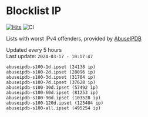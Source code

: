 # Blocklist IP

[![Hits](https://hits.seeyoufarm.com/api/count/incr/badge.svg?url=https%3A%2F%2Fgithub.com%2Fborestad%2Fblocklist-ip%2F&count_bg=%2379C83D&title_bg=%23555555&icon=&icon_color=%23E7E7E7&title=hits&edge_flat=false)](https://hits.seeyoufarm.com)  ![CI](https://img.shields.io/github/workflow/status/borestad/blocklist-ip/CI?style=flat-square)

Lists with worst IPv4 offenders, provided by [AbuseIPDB](https://www.abuseipdb.com/)

<!-- FOOTER-PLACEHOLDER -->
Updated every 5 hours<br>
Last update: `2024-03-17 - 10:17:47`
```
abuseipdb-s100-1d.ipset (24138 ip)
abuseipdb-s100-2d.ipset (28096 ip)
abuseipdb-s100-3d.ipset (31704 ip)
abuseipdb-s100-7d.ipset (37628 ip)
abuseipdb-s100-30d.ipset (57492 ip)
abuseipdb-s100-60d.ipset (81253 ip)
abuseipdb-s100-90d.ipset (103528 ip)
abuseipdb-s100-120d.ipset (125404 ip)
abuseipdb-s100-all.ipset (495254 ip)
```

